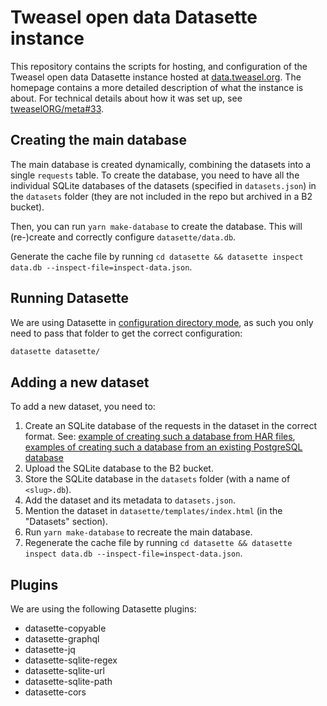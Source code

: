 # Tweasel open data Datasette instance

This repository contains the scripts for hosting, and configuration of the Tweasel open data Datasette instance hosted at [data.tweasel.org](https://data.tweasel.org). The homepage contains a more detailed description of what the instance is about. For technical details about how it was set up, see [tweaselORG/meta#33](https://github.com/tweaselORG/meta/issues/33).

## Creating the main database

The main database is created dynamically, combining the datasets into a single `requests` table. To create the database, you need to have all the individual SQLite databases of the datasets (specified in `datasets.json`) in the `datasets` folder (they are not included in the repo but archived in a B2 bucket).

Then, you can run `yarn make-database` to create the database. This will (re-)create and correctly configure `datasette/data.db`.

Generate the cache file by running `cd datasette && datasette inspect data.db --inspect-file=inspect-data.json`.

## Running Datasette

We are using Datasette in [configuration directory mode](https://docs.datasette.io/en/stable/settings.html#configuration-directory-mode), as such you only need to pass that folder to get the correct configuration:

```sh
datasette datasette/
```

## Adding a new dataset

To add a new dataset, you need to:

1. Create an SQLite database of the requests in the dataset in the correct format. See: [example of creating such a database from HAR files](https://github.com/tweaselORG/experiments/blob/main/monkey-july-2023/export-to-db.ts), [examples of creating such a database from an existing PostgreSQL database](https://github.com/tweaselORG/meta/issues/33)
2. Upload the SQLite database to the B2 bucket.
3. Store the SQLite database in the `datasets` folder (with a name of `<slug>.db`).
4. Add the dataset and its metadata to `datasets.json`.
5. Mention the dataset in `datasette/templates/index.html` (in the "Datasets" section).
6. Run `yarn make-database` to recreate the main database.
7. Regenerate the cache file by running `cd datasette && datasette inspect data.db --inspect-file=inspect-data.json`.

## Plugins

We are using the following Datasette plugins:

* datasette-copyable
* datasette-graphql
* datasette-jq
* datasette-sqlite-regex
* datasette-sqlite-url
* datasette-sqlite-path
* datasette-cors
